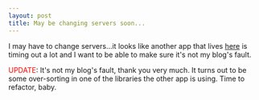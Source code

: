 ```yaml
---
layout: post
title: May be changing servers soon...
---
```

<p>I may have to change servers...it looks like another app that lives <a title="My Blog" href="/blog" target="_blank">here</a> is timing out a lot and I want to be able to make sure it's not my blog's fault.</p>
<p><font color="#ff0000">UPDATE</font>: It's not my blog's fault, thank you very much. It turns out to be some over-sorting in one of the libraries the other app is using. Time to refactor, baby.</p>